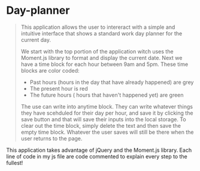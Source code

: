 # Day-planner

>This application allows the user to intereract with a simple and intuitive interface that shows a standard work day planner for the current day.
>
>We start with the top portion of the application witch uses the Moment.js library to format and display the current date.
>Next we have a time block for each hour between 9am and 5pm.  These time blocks are color coded:
>* Past hours (hours in the day that have already happened) are grey
>* The present hour is red
>* The future hours ( hours that haven't happened yet) are green
>
>The use can write into anytime block.  They can write whatever things they have scehduled for their day per hour, and save it by clicking the save button and that will save their inputs into the local storage.
>To clear out the time block, simply delete the text and then save the empty time block.
>Whatever the user saves will still be there when the user returns to the page.


This application takes advantage of jQuery and the Moment.js library.  Each line of code in my js file are code commented to explain every step to the fullest!